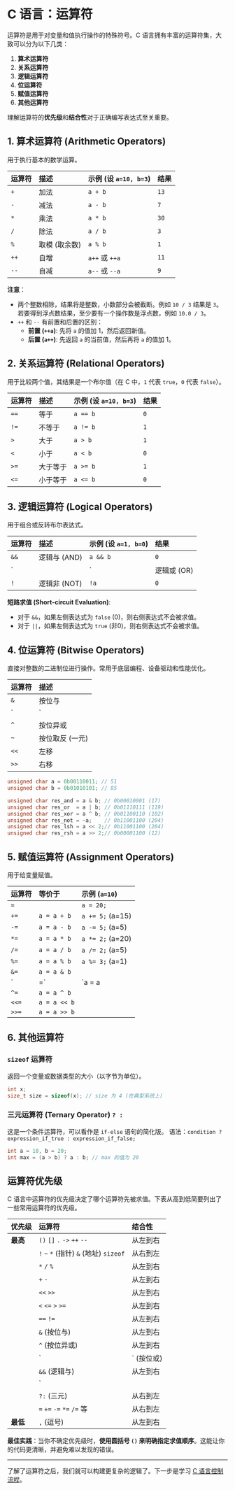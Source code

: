 # C 语言：运算符

运算符是用于对变量和值执行操作的特殊符号。C 语言拥有丰富的运算符集，大致可以分为以下几类：

1.  **算术运算符**
2.  **关系运算符**
3.  **逻辑运算符**
4.  **位运算符**
5.  **赋值运算符**
6.  **其他运算符**

理解运算符的**优先级**和**结合性**对于正确编写表达式至关重要。

## 1. 算术运算符 (Arithmetic Operators)

用于执行基本的数学运算。

| 运算符 | 描述 | 示例 (设 `a=10, b=3`) | 结果 |
| :--- | :--- | :--- | :--- |
| `+` | 加法 | `a + b` | `13` |
| `-` | 减法 | `a - b` | `7` |
| `*` | 乘法 | `a * b` | `30` |
| `/` | 除法 | `a / b` | `3` |
| `%` | 取模 (取余数) | `a % b` | `1` |
| `++` | 自增 | `a++` 或 `++a` | `11` |
| `--` | 自减 | `a--` 或 `--a` | `9` |

**注意**：
- 两个整数相除，结果将是整数，小数部分会被截断。例如 `10 / 3` 结果是 `3`。若要得到浮点数结果，至少要有一个操作数是浮点数，例如 `10.0 / 3`。
- `++` 和 `--` 有前置和后置的区别：
  - **前置 (`++a`)**: 先将 `a` 的值加 1，然后返回新值。
  - **后置 (`a++`)**: 先返回 `a` 的当前值，然后再将 `a` 的值加 1。

## 2. 关系运算符 (Relational Operators)

用于比较两个值，其结果是一个布尔值（在 C 中，`1` 代表 `true`，`0` 代表 `false`）。

| 运算符 | 描述 | 示例 (设 `a=10, b=3`) | 结果 |
| :--- | :--- | :--- | :--- |
| `==` | 等于 | `a == b` | `0` |
| `!=` | 不等于 | `a != b` | `1` |
| `>` | 大于 | `a > b` | `1` |
| `<` | 小于 | `a < b` | `0` |
| `>=` | 大于等于 | `a >= b` | `1` |
| `<=` | 小于等于 | `a <= b` | `0` |

## 3. 逻辑运算符 (Logical Operators)

用于组合或反转布尔表达式。

| 运算符 | 描述 | 示例 (设 `a=1, b=0`) | 结果 |
| :--- | :--- | :--- | :--- |
| `&&` | 逻辑与 (AND) | `a && b` | `0` |
| `||` | 逻辑或 (OR) | `a || b` | `1` |
| `!` | 逻辑非 (NOT) | `!a` | `0` |

**短路求值 (Short-circuit Evaluation)**:
- 对于 `&&`，如果左侧表达式为 `false` (0)，则右侧表达式不会被求值。
- 对于 `||`，如果左侧表达式为 `true` (非0)，则右侧表达式不会被求值。

## 4. 位运算符 (Bitwise Operators)

直接对整数的二进制位进行操作。常用于底层编程、设备驱动和性能优化。

| 运算符 | 描述 |
| :--- | :--- |
| `&` | 按位与 |
| `|` | 按位或 |
| `^` | 按位异或 |
| `~` | 按位取反 (一元) |
| `<<`| 左移 |
| `>>`| 右移 |

```c
unsigned char a = 0b00110011; // 51
unsigned char b = 0b01010101; // 85

unsigned char res_and = a & b; // 0b00010001 (17)
unsigned char res_or  = a | b; // 0b01110111 (119)
unsigned char res_xor = a ^ b; // 0b01100110 (102)
unsigned char res_not = ~a;    // 0b11001100 (204)
unsigned char res_lsh = a << 2;// 0b11001100 (204)
unsigned char res_rsh = a >> 2;// 0b00001100 (12)
```

## 5. 赋值运算符 (Assignment Operators)

用于给变量赋值。

| 运算符 | 等价于 | 示例 (`a=10`) |
| :--- | :--- | :--- |
| `=` | | `a = 20;` |
| `+=` | `a = a + b` | `a += 5;` (a=15) |
| `-=` | `a = a - b` | `a -= 5;` (a=5) |
| `*=` | `a = a * b` | `a *= 2;` (a=20) |
| `/=` | `a = a / b` | `a /= 2;` (a=5) |
| `%=` | `a = a % b` | `a %= 3;` (a=1) |
| `&=` | `a = a & b` | |
| `|=` | `a = a | b` | |
| `^=` | `a = a ^ b` | |
| `<<=`| `a = a << b`| |
| `>>=`| `a = a >> b`| |


## 6. 其他运算符

### `sizeof` 运算符
返回一个变量或数据类型的大小（以字节为单位）。
```c
int x;
size_t size = sizeof(x); // size 为 4 (在典型系统上)
```

### 三元运算符 (Ternary Operator) `? :`
这是一个条件运算符，可以看作是 `if-else` 语句的简化版。
语法：`condition ? expression_if_true : expression_if_false;`

```c
int a = 10, b = 20;
int max = (a > b) ? a : b; // max 的值为 20
```

## 运算符优先级

C 语言中运算符的优先级决定了哪个运算符先被求值。下表从高到低简要列出了一些常用运算符的优先级。

| 优先级 | 运算符 | 结合性 |
| :--- | :--- | :--- |
| **最高** | `()` `[]` `.` `->` `++` `--` | 从左到右 |
| | `!` `~` `*` (指针) `&` (地址) `sizeof` | 从右到左 |
| | `*` `/` `%` | 从左到右 |
| | `+` `-` | 从左到右 |
| | `<<` `>>` | 从左到右 |
| | `<` `<=` `>` `>=` | 从左到右 |
| | `==` `!=` | 从左到右 |
| | `&` (按位与) | 从左到右 |
| | `^` (按位异或) | 从左到右 |
| | `|` (按位或) | 从左到右 |
| | `&&` (逻辑与) | 从左到右 |
| | `||` (逻辑或) | 从左到右 |
| | `?:` (三元) | 从右到左 |
| | `=` `+=` `-=` `*=` `/=` 等 | 从右到左 |
| **最低** | `,` (逗号) | 从左到右 |

**最佳实践**：当你不确定优先级时，**使用圆括号 `()` 来明确指定求值顺序**。这能让你的代码更清晰，并避免难以发现的错误。

---

了解了运算符之后，我们就可以构建更复杂的逻辑了。下一步是学习 [C 语言控制流程](c-control-flow.md)。 